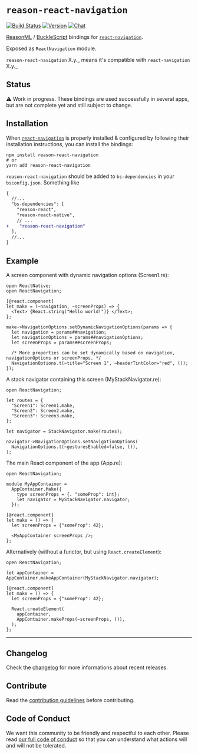 # `reason-react-navigation`

[![Build Status](https://github.com/reason-react-native/reason-react-navigation/workflows/Build/badge.svg)](https://github.com/reason-react-native/reason-react-navigation/actions)
[![Version](https://img.shields.io/npm/v/reason-react-navigation.svg)](https://www.npmjs.com/reason-react-navigation)
[![Chat](https://img.shields.io/discord/235176658175262720.svg?logo=discord&colorb=blue)](https://reasonml-community.github.io/reason-react-native/discord/)

[ReasonML](https://reasonml.github.io) /
[BuckleScript](https://bucklescript.github.io) bindings for
[`react-navigation`](https://github.com/react-navigation/react-navigation).

Exposed as `ReactNavigation` module.

`reason-react-navigation` X.y._ means it's compatible with `react-navigation`
X.y._

## Status

⚠️ Work in progress. These bindings are used successfully in several apps, but
are not complete yet and still subject to change.

## Installation

When
[`react-navigation`](`https://github.com/react-navigation/react-navigation`) is
properly installed & configured by following their installation instructions,
you can install the bindings:

```console
npm install reason-react-navigation
# or
yarn add reason-react-navigation
```

`reason-react-navigation` should be added to `bs-dependencies` in your
`bsconfig.json`. Something like

```diff
{
  //...
  "bs-dependencies": [
    "reason-react",
    "reason-react-native",
    // ...
+    "reason-react-navigation"
  ],
  //...
}
```

## Example

A screen component with dynamic navigation options (Screen1.re):

```reason
open ReactNative;
open ReactNavigation;

[@react.component]
let make = (~navigation, ~screenProps) => {
  <Text> {React.string("Hello world!")} </Text>;
};

make->NavigationOptions.setDynamicNavigationOptions(params => {
  let navigation = params##navigation;
  let navigationOptions = params##navigationOptions;
  let screenProps = params##screenProps;

  /* More properties can be set dynamically based on navigation, navigationOptions or screenProps. */
  NavigationOptions.t(~title="Screen 1", ~headerTintColor="red", ());
});
```

A stack navigator containing this screen (MyStackNavigator.re):

```reason
open ReactNavigation;

let routes = {
  "Screen1": Screen1.make,
  "Screen2": Screen2.make,
  "Screen3": Screen3.make,
};

let navigator = StackNavigator.make(routes);

navigator->NavigationOptions.setNavigationOptions(
  NavigationOptions.t(~gesturesEnabled=false, ()),
);
```

The main React component of the app (App.re):

```reason
open ReactNavigation;

module MyAppContainer =
  AppContainer.Make({
    type screenProps = {. "someProp": int};
    let navigator = MyStackNavigator.navigator;
  });

[@react.component]
let make = () => {
  let screenProps = {"someProp": 42};

  <MyAppContainer screenProps />;
};
```

Alternatively (without a functor, but using `React.createElement`):

```reason
open ReactNavigation;

let appContainer = AppContainer.makeAppContainer(MyStackNavigator.navigator);

[@react.component]
let make = () => {
  let screenProps = {"someProp": 42};

  React.createElement(
    appContainer,
    AppContainer.makeProps(~screenProps, ()),
  );
};
```

---

## Changelog

Check the [changelog](./CHANGELOG.md) for more informations about recent
releases.

## Contribute

Read the [contribution guidelines](./CONTRIBUTING.md) before contributing.

## Code of Conduct

We want this community to be friendly and respectful to each other. Please read
[our full code of conduct](./CODE_OF_CONDUCT.md) so that you can understand what
actions will and will not be tolerated.

